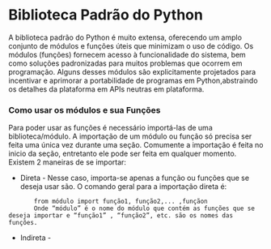 # Biblioteca Padrão do Python

A biblioteca padrão do Python é muito extensa, oferecendo um amplo conjunto de módulos e funções úteis que minimizam o uso de código. 
Os módulos (funções) fornecem acesso à funcionalidade do sistema, bem como soluções padronizadas para muitos problemas que ocorrem em programação. 
Alguns desses módulos são explicitamente projetados para incentivar e aprimorar a portabilidade de programas em Python,abstraindo os detalhes da plataforma em APIs neutras em plataforma.

### Como usar os módulos e sua Funções

Para poder usar as funções é necessário importá-las de uma biblioteca/módulo. A importação de um módulo ou função só precisa ser feita uma única vez durante uma
seção. Comumente a importação é feita no inicio da seção, entretanto ele pode ser feita em qualquer momento.
Existem 2 maneiras de se importar:
+ Direta - Nesse caso, importa-se apenas a função ou funções que se deseja usar são. O comando geral para a importação direta é:
```
       from módulo import função1, função2,... ,funçãon
       Onde “módulo” é o nome do módulo que contém as funções que se deseja importar e “função1” , “função2”, etc. são os nomes das funções.
```
+ Indireta - 
